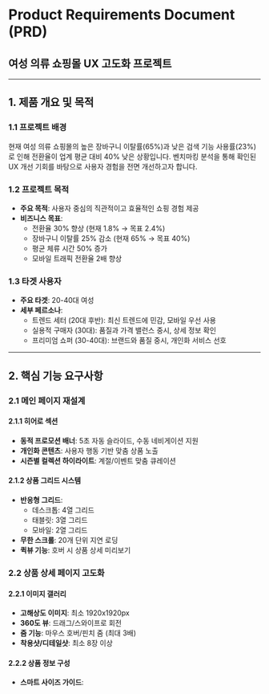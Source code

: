 # Product Requirements Document (PRD)
## 여성 의류 쇼핑몰 UX 고도화 프로젝트

---

## 1. 제품 개요 및 목적

### 1.1 프로젝트 배경
현재 여성 의류 쇼핑몰의 높은 장바구니 이탈률(65%)과 낮은 검색 기능 사용률(23%)로 인해 전환율이 업계 평균 대비 40% 낮은 상황입니다. 벤치마킹 분석을 통해 확인된 UX 개선 기회를 바탕으로 사용자 경험을 전면 개선하고자 합니다.

### 1.2 프로젝트 목적
- **주요 목적**: 사용자 중심의 직관적이고 효율적인 쇼핑 경험 제공
- **비즈니스 목표**: 
  - 전환율 30% 향상 (현재 1.8% → 목표 2.4%)
  - 장바구니 이탈률 25% 감소 (현재 65% → 목표 40%)
  - 평균 체류 시간 50% 증가
  - 모바일 트래픽 전환율 2배 향상

### 1.3 타겟 사용자
- **주요 타겟**: 20-40대 여성
- **세부 페르소나**:
  - 트렌드 세터 (20대 후반): 최신 트렌드에 민감, 모바일 우선 사용
  - 실용적 구매자 (30대): 품질과 가격 밸런스 중시, 상세 정보 확인
  - 프리미엄 쇼퍼 (30-40대): 브랜드와 품질 중시, 개인화 서비스 선호

---

## 2. 핵심 기능 요구사항

### 2.1 메인 페이지 재설계

#### 2.1.1 히어로 섹션
- **동적 프로모션 배너**: 5초 자동 슬라이드, 수동 네비게이션 지원
- **개인화 콘텐츠**: 사용자 행동 기반 맞춤 상품 노출
- **시즌별 컬렉션 하이라이트**: 계절/이벤트 맞춤 큐레이션

#### 2.1.2 상품 그리드 시스템
- **반응형 그리드**: 
  - 데스크톱: 4열 그리드
  - 태블릿: 3열 그리드
  - 모바일: 2열 그리드
- **무한 스크롤**: 20개 단위 지연 로딩
- **퀵뷰 기능**: 호버 시 상품 상세 미리보기

### 2.2 상품 상세 페이지 고도화

#### 2.2.1 이미지 갤러리
- **고해상도 이미지**: 최소 1920x1920px
- **360도 뷰**: 드래그/스와이프로 회전
- **줌 기능**: 마우스 호버/핀치 줌 (최대 3배)
- **착용샷/디테일샷**: 최소 8장 이상

#### 2.2.2 상품 정보 구성
- **스마트 사이즈 가이드**: 